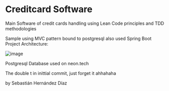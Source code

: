 # Creditcard Software

Main Software of credit cards handling using Lean Code principles and TDD methodologies

Sample using MVC pattern bound to postgresql
also used Spring Boot Project Architecture:


![image](https://github.com/BasHdezDev/Quotes/assets/109814105/dd799183-27f8-424e-92ea-da2e39dde22f)

Postgresql Database used on neon.tech

The double t in inittial commit, just forget it ahhahaha

by Sebastián Hernández Díaz
